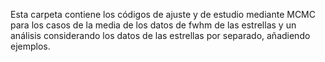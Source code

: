 Esta carpeta contiene los códigos de ajuste y de estudio mediante MCMC para los casos de la media de los datos de fwhm de las estrellas y un análisis considerando los datos de las estrellas por separado, añadiendo ejemplos.
